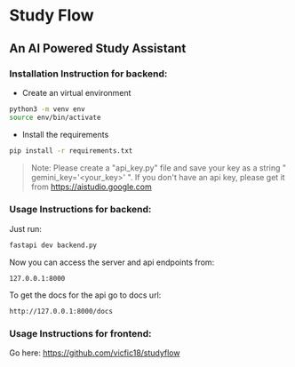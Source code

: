 # Study Flow
## An AI Powered Study Assistant

### Installation Instruction for backend: 
- Create an virtual environment
```bash
python3 -m venv env
source env/bin/activate
```
- Install the requirements
```bash
pip install -r requirements.txt
```
> Note: Please create a "api_key.py" file and save your key as a string " gemini_key='<your_key>' ". If you don't have an api key, please get it from https://aistudio.google.com

### Usage Instructions for backend:
Just run:
```bash
fastapi dev backend.py
```
Now you can access the server and api endpoints from:
```
127.0.0.1:8000
```
To get the docs for the api go to docs url:
```
http://127.0.0.1:8000/docs
```

### Usage Instructions for frontend:
Go here: https://github.com/vicfic18/studyflow